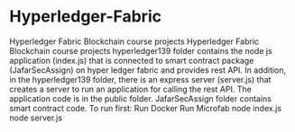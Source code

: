 # Hyperledger-Fabric
Hyperledger Fabric Blockchain course projects
Hyperledger Fabric Blockchain course projects hyperledger139 folder contains the node js application (index.js) that is connected to smart contract package (JafarSecAssign) on hyper ledger fabric and provides rest API. In addition, in the hyperledger139 folder, there is an express server (server.js) that creates a server to run an application for calling the rest API. The application code is in the public folder. JafarSecAssign folder contains smart contract code. 
To run first: Run Docker Run Microfab node index.js node server.js
